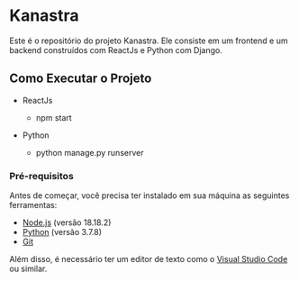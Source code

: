 # Kanastra

Este é o repositório do projeto Kanastra. Ele consiste em um frontend e um backend construídos com ReactJs e Python com Django.

## Como Executar o Projeto
  - ReactJs
    - npm start

  - Python
    - python manage.py runserver
    
### Pré-requisitos

Antes de começar, você precisa ter instalado em sua máquina as seguintes ferramentas:

- [Node.js](https://nodejs.org/) (versão 18.18.2)
- [Python](https://www.python.org/) (versão 3.7.8)
- [Git](https://github.com/JuniorLandin/Teste_Kanastra)

Além disso, é necessário ter um editor de texto como o [Visual Studio Code](https://code.visualstudio.com/) ou similar.
